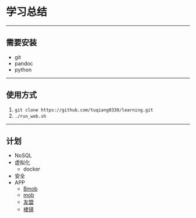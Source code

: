 # 学习总结 #

--------------------------------------------------------------------------------

## 需要安装 ##
+ git
+ pandoc
+ python

--------------------------------------------------------------------------------

## 使用方式 ##
1. `git clone https://github.com/tuqiang0330/learning.git`
2. `./run_web.sh`

--------------------------------------------------------------------------------

## 计划 ##
+ NoSQL
+ 虚拟化
    - docker
+ 安全
+ APP
    - [Bmob](http://www.codenow.cn/)
    - [mob](http://mob.com/)
    - [友盟](http://www.umeng.com/)
    - [棱镜](http://www.ljsdk.com/)

